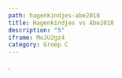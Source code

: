 ```yaml
---
path: hagenkindjes-abe2018
title: Hagenkindjes vs Abe2018
description: "5"
iframe: MoJU2gz4
category: Groep C
---
```

.